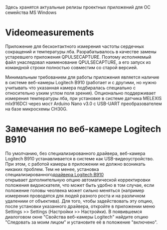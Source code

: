 Здесь хранятся актуальные релизы проектных приложений для ОС семейства MS Windows

Videomeasurements
===
Приложение для бесконтактного измерения частоты сердечных сокращений и температуры лба.
Разрабатывалось в качестве замены устаревшего приложения QPULSECAPTURE. Поэтому исполняемый файл
унаследовал наименование QPULSECAPTURE, а его запуск из командной строки полностью совместим со старой
версией.

Минимальным требованием для работы приложения является наличие в системе веб-камеры Logitech B910
(работает и с другими, но нужно учитывать что указанная камера подбиралась специально с относительно
узким углом поля зрения). Опционально поддерживает измерения температуры лба, при установке в системе
датчика MELEXIS mlx916DCI через мост Arduino Nano v3.0 c USB-UART преобразователем на базе микросхемы CH30G.

Замечания по веб-камере Logitech B910
===
По умолчанию, без специализированного драйвера, веб-камера Logitech B910 устанавливается в системе как USB-видеоустройство.
При этом, с работой камеры в приложении не должно возникать никаких проблем. Тем не менее, установка специализированного[драйвера Logitech B910](http://support.logitech.com/en_us/product/b910-hd-webcam#download)    
открывает дополнительную опцию автоматической корректировки положения видоискателя, что может быть удобно в том случае,
если положение головы чеолвека может сильно меняться (например измерения проводятся для людей разного роста и на различном удалениии от объектива).
Для того, чтобы задействовать эту опцию, после установки указанного драйвера, откройте в приложении меню Settings >> Settings (Настройки >> Настройки).
В появившемся диалоговом окне "Свойства веб-камеры Logitech" найдите опцию "Следовать за моим лицом" и установите её в положение "включено".  